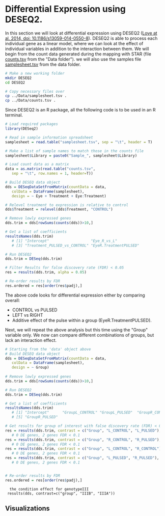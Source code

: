 # Differential Expression using DESEQ2.
In this section we will look at differential expression using DESEQ2 ([Love at al. 2014, doi: 10.1186/s13059-014-0550-8](https://genomebiology.biomedcentral.com/articles/10.1186/s13059-014-0550-8)).  DESEQ2 is able to process each individual gene as a linear model, where we can look at the effect of individual variables in addition to the interaction between them.  We will begin from the count data generated during the mapping with STAR (file [counts.tsv](./Data/counts.tsv) from the "Data folder").  we will also use the samples file [samplesheet.tsv](./Data/samplesheet.tsv) from the data folder.
```bash
# Make a new working folder
mkdir DESEQ2
cd DESEQ2

# Copy necessary files over
cp ../Data/samplesheet.tsv .
cp ../Data/counts.tsv .
```

Since DESEQ2 is an R package, all the following code is to be used in an R terminal.
```R
# Load required packages
library(DESeq2)

# Read in sample information spreadsheet
samplesheet = read.table("samplesheet.tsv", sep = "\t", header = T)

# Make a list of sample names to match those in the counts file
samplesheet$Library = paste0("Sample_", samplesheet$Library)

# Load count data as a matrix
data = as.matrix(read.table("counts.tsv", 
   sep = "\t", row.names = 1, header=T))

# Build DESEQ data object
dds = DESeqDataSetFromMatrix(countData = data,
   colData = DataFrame(samplesheet),
   design = ~ Eye + Treatment + Eye:Treatment)

# Relevel treatment to expression is relative to control
dds$Treatment = relevel(dds$Treatment, "CONTROL")

# Remove lowly expressed genes
dds.trim = dds[rowSums(counts(dds))>10,]

# Get a list of coefficients
resultsNames(dds.trim)
   # [1] "Intercept"                   "Eye_R_vs_L"                 
   # [3] "Treatment_PULSED_vs_CONTROL" "EyeR.TreatmentPULSED" 

# Run DESEQ2
dds.trim = DESeq(dds.trim)

# Filter Results for false discovery rate (FDR) < 0.05
res = results(dds.trim, alpha = 0.05)

# Re-order results by FDR
res.ordered = res[order(res$padj),]
```
The above code looks for differential expression either by comparing overall:
- CONTROL vs PULSED
- LEFT vs RIGHT
- Additive effect of the pulse within a group (EyeR.TreatmentPULSED).




Next, we will repeat the above analysis but this time using the "Group" variable only.  We now can compare different combinations of groups, but lack an interaction effect.
```R
# Starting from the 'data' object above
# Build DESEQ data object
dds = DESeqDataSetFromMatrix(countData = data,
   colData = DataFrame(samplesheet),
   design = ~ Group)
   
# Remove lowly expressed genes
dds.trim = dds[rowSums(counts(dds))>10,]

# Run DESEQ2
dds.trim = DESeq(dds.trim)

# Get a list of coefficients
resultsNames(dds.trim)
   # [1] "Intercept"      "GroupL_CONTROL" "GroupL_PULSED"  "GroupR_CONTROL"
   # [5] "GroupR_PULSED"

# Get results for group of interest with false discovery rate (FDR) < 0.05
res = results(dds.trim, contrast = c("Group", "L_CONTROL", "L_PULSED"), alpha = 0.05)
   # 0 DE genes, 2 genes FDR < 0.1 
res = results(dds.trim, contrast = c("Group", "R_CONTROL", "R_PULSED"), alpha = 0.05)
   # 0 DE genes, 2 genes FDR < 0.1 
res = results(dds.trim, contrast = c("Group", "L_CONTROL", "R_CONTROL"), alpha = 0.05)
   # 0 DE genes, 2 genes FDR < 0.1 
res = results(dds.trim, contrast = c("Group", "L_PULSED", "R_PULSED"), alpha = 0.05)
   # 0 DE genes, 2 genes FDR < 0.1 


# Re-order results by FDR
res.ordered = res[order(res$padj),]
```

     
      the condition effect for genotypeIII
     results(dds, contrast=c("group", "IIIB", "IIIA"))

 
## Visualizations
